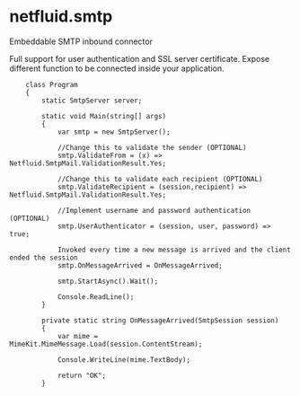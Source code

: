 # netfluid.smtp
Embeddable SMTP inbound connector

Full support for user authentication and SSL server certificate.
Expose different function to be connected inside your application.


```
    class Program
    {
        static SmtpServer server;

        static void Main(string[] args)
        {
            var smtp = new SmtpServer();

            //Change this to validate the sender (OPTIONAL)
            smtp.ValidateFrom = (x) => Netfluid.SmtpMail.ValidationResult.Yes;

            //Change this to validate each recipient (OPTIONAL)
            smtp.ValidateRecipient = (session,recipient) => Netfluid.SmtpMail.ValidationResult.Yes;

            //Implement username and password authentication (OPTIONAL)
            smtp.UserAuthenticator = (session, user, password) => true;

            Invoked every time a new message is arrived and the client ended the session
            smtp.OnMessageArrived = OnMessageArrived;

            smtp.StartAsync().Wait();

            Console.ReadLine();
        }

        private static string OnMessageArrived(SmtpSession session)
        {
            var mime = MimeKit.MimeMessage.Load(session.ContentStream);

            Console.WriteLine(mime.TextBody);

            return "OK";
        }

```
